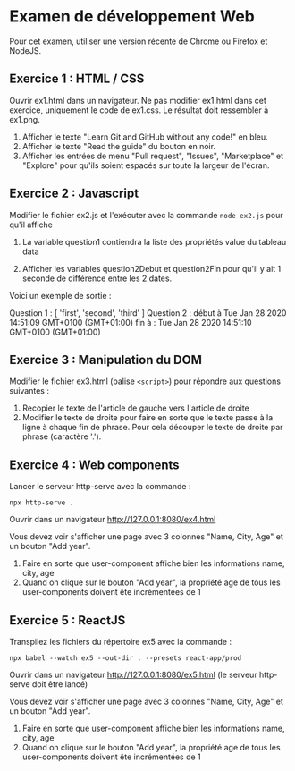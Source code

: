 # Examen de développement Web

Pour cet examen, utiliser une version récente de Chrome ou Firefox et NodeJS.

## Exercice 1 : HTML / CSS

Ouvrir ex1.html dans un navigateur.
Ne pas modifier ex1.html dans cet exercice, uniquement le code de ex1.css.
Le résultat doit ressembler à ex1.png.

1. Afficher le texte "Learn Git and GitHub without any code!" en bleu.
2. Afficher le texte "Read the guide" du bouton en noir.
3. Afficher les entrées de menu "Pull request", "Issues", "Marketplace" et "Explore" pour qu'ils soient espacés sur toute la largeur de l'écran.


## Exercice 2 : Javascript

Modifier le fichier ex2.js et l'exécuter avec la commande `node ex2.js` pour qu'il affiche 

1. La variable question1 contiendra la liste des propriétés value du tableau data  

2. Afficher les variables question2Debut et question2Fin pour qu'il y ait 1 seconde de différence entre les 2 dates.

Voici un exemple de sortie :

Question 1 : [ 'first', 'second', 'third' ]
Question 2 :    début à Tue Jan 28 2020 14:51:09 GMT+0100 (GMT+01:00)
                fin à : Tue Jan 28 2020 14:51:10 GMT+0100 (GMT+01:00)


## Exercice 3 : Manipulation du DOM

Modifier le fichier ex3.html (balise `<script>`) pour répondre aux questions suivantes :

1. Recopier le texte de l'article de gauche vers l'article de droite
2. Modifier le texte de droite pour faire en sorte que le texte passe à la ligne à chaque fin de phrase. Pour cela découper le texte de droite par phrase (caractère '.').


## Exercice 4 : Web components 

Lancer le serveur http-serve avec la commande :

```
npx http-serve .
```

Ouvrir dans un navigateur http://127.0.0.1:8080/ex4.html

Vous devez voir s'afficher une page avec 3 colonnes "Name, City, Age" et un bouton "Add year".

1. Faire en sorte que user-component affiche bien les informations name, city, age
2. Quand on clique sur le bouton "Add year", la propriété age de tous les user-components doivent ête incrémentées de 1


## Exercice 5 : ReactJS

Transpilez les fichiers du répertoire ex5 avec la commande : 

```
npx babel --watch ex5 --out-dir . --presets react-app/prod
```

Ouvrir dans un navigateur http://127.0.0.1:8080/ex5.html
(le serveur http-serve doit être lancé)

Vous devez voir s'afficher une page avec 3 colonnes "Name, City, Age" et un bouton "Add year".

1. Faire en sorte que user-component affiche bien les informations name, city, age
2. Quand on clique sur le bouton "Add year", la propriété age de tous les user-components doivent ête incrémentées de 1



